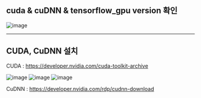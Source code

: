 ## cuda & cuDNN & tensorflow_gpu version 확인
![image](https://github.com/kdahun/gpt_fine-tuning/assets/101082485/70cf15ce-1754-4594-9dbe-1a765469aee1)

***
## CUDA, CuDNN 설치
CUDA : <https://developer.nvidia.com/cuda-toolkit-archive>

![image](https://github.com/kdahun/gpt_fine-tuning/assets/101082485/1465e3c6-7927-4b69-be31-44e8f079bd9f)
![image](https://github.com/kdahun/gpt_fine-tuning/assets/101082485/14ffc70e-cdcc-41ad-a2c2-c9c3d7623a22)
![image](https://github.com/kdahun/gpt_fine-tuning/assets/101082485/15f43d6f-8320-4c33-afc4-228a876dcfb4)

CuDNN : <https://developer.nvidia.com/rdp/cudnn-download>
